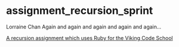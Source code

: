# assignment_recursion_sprint
Lorraine Chan
Again and again and again and again and again...

[A recursion assignment which uses Ruby for the Viking Code School](http://www.vikingcodeschool.com)
